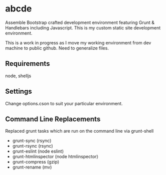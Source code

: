 abcde
=====

Assemble Bootstrap crafted development environment featuring Grunt &amp; Handlebars including Javascript. This is my custom static site development environment.

This is a work in progress as I move my working environment from dev machine to public github. Need to generalize files.


## Requirements

node, shelljs

## Settings

Change options.cson to suit your particular environment.

## Command Line Replacements
Replaced grunt tasks which are run on the command line via grunt-shell  
* grunt-sync (rsync)  
* grunt-rsync (rsync)  
* grunt-eslint (node eslint)  
* grunt-htmlinspector (node htmlinspector)  
* grunt-compress (gzip)  
* grunt-rename (mv)  
